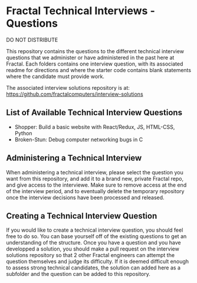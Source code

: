 # Fractal Technical Interviews - Questions

DO NOT DISTRIBUTE

This repository contains the questions to the different technical interview questions that we administer or have administered in the past here at Fractal. Each folders contains one interview question, with its associated readme for directions and where the starter code contains blank statements where the candidate must provide work.

The associated interview solutions repository is at: https://github.com/fractalcomputers/interview-solutions

## List of Available Technical Interview Questions
- Shopper: Build a basic website with React/Redux, JS, HTML-CSS, Python
- Broken-Stun: Debug computer networking bugs in C

## Administering a Technical Interview

When administering a technical interview, please select the question you want from this repository, and add it to a brand new, private Fractal repo, and give access to the interviewe. Make sure to remove access at the end of the interview period, and to eventually delete the temporary repository once the interview decisions have been processed and released.

## Creating a Technical Interview Question

If you would like to create a technical interview question, you should feel free to do so. You can base yourself off of the existing questions to get an understanding of the structure. Once you have a question and you have developped a solution, you should make a pull request on the interview solutions repository so that 2 other Fractal engineers can attempt the question themselves and judge its difficulty. If it is deemed difficult enough to assess strong technical candidates, the solution can added here as a subfolder and the question can be added to this repository.
